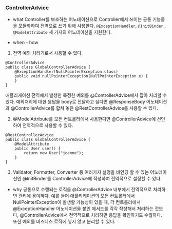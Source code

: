 ### ControllerAdvice
* what
  Controller를 보조하는 어노테이션으로 Controller에서 쓰이는 공통 기능들을 모듈화하여 전역으로 쓰기 위해 사용한다. `@ExceptionHandler`, `@InitBinder` , `@ModelAttribute`  세 가지의 어노테이션을 지원한다.

* when - how
1. 전역 예외 처리기로서 사용할 수 있다.
```
@ControllerAdvice
public class GlobalControllerAdvice {
    @ExceptionHandler(NullPointerException.class)
    public void nullPointerException(NullPointerException e) {
    }
}
```
애플리케이션 전역에서 발생한 특정한 예외를 @ControllerAdvice에서 잡아 처리할 수 있다.  예외처리에 대한 응답을 body로 전달하고 싶다면 @ResponseBody 어노테이션과 @ControllerAdvice를 합쳐 놓은 @RestControllerAdvice를 사용할 수 있다.


2. @ModelAttribute를 모든 컨트롤러에서 사용한다면 @ControllerAdvice에 선언하여 전역적으로 사용할 수 있다.
```
@RestControllerAdvice
public class GlobalControllerAdvice {
    @ModelAttribute
    public User user() {
        return new User("joanne");
    }
}
```
3. Validator, Formatter, Converter 등 여러가지 설정을 바인딩 할 수 있는 어노테이션인 @InitBinder를 ControllerAdvice에 작성하여 전역적으로 설정할 수 있다.

* why
  공통으로 수행되는 로직을 @ControllerAdvice 내부에서 전역적으로 처리하면 관리에 용이하다. 예를 들어 애플리케이션의 모든 컨트롤러에서 NullPointerException이 발생할 가능성이 있을 때, 각 컨트롤러에서 @ExceptionHandler 어노테이션을 붙인 메서드를 각각 작성해서 처리하는 것보다, @ControllerAdvice에서 전역적으로 처리하면 응답을 확인하기도 수월하다. 또한 예외를 비즈니스 로직에 넣지 않고 분리할 수 있다.
